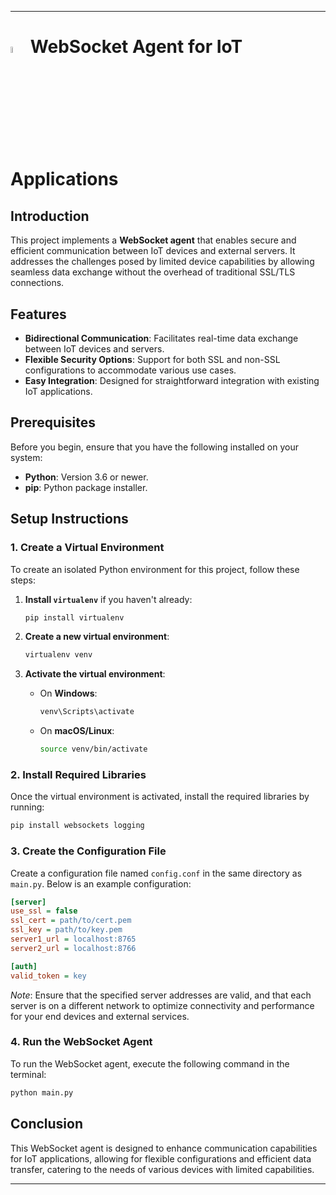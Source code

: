 
---





# <img src="https://user-images.githubusercontent.com/25181517/187070862-03888f18-2e63-4332-95fb-3ba4f2708e59.png" alt="websocket icon" width="5%" /> WebSocket Agent for IoT Applications

## Introduction
This project implements a **WebSocket agent** that enables secure and efficient communication between IoT devices and external servers. It addresses the challenges posed by limited device capabilities by allowing seamless data exchange without the overhead of traditional SSL/TLS connections.

## Features
- **Bidirectional Communication**: Facilitates real-time data exchange between IoT devices and servers.
- **Flexible Security Options**: Support for both SSL and non-SSL configurations to accommodate various use cases.
- **Easy Integration**: Designed for straightforward integration with existing IoT applications.

## Prerequisites
Before you begin, ensure that you have the following installed on your system:
- **Python**: Version 3.6 or newer.
- **pip**: Python package installer.

## Setup Instructions

### 1. Create a Virtual Environment
To create an isolated Python environment for this project, follow these steps:

1. **Install `virtualenv`** if you haven't already:
   ```bash
   pip install virtualenv
   ```

2. **Create a new virtual environment**:
   ```bash
   virtualenv venv
   ```

3. **Activate the virtual environment**:
   - On **Windows**:
     ```bash
     venv\Scripts\activate
     ```
   - On **macOS/Linux**:
     ```bash
     source venv/bin/activate
     ```

### 2. Install Required Libraries
Once the virtual environment is activated, install the required libraries by running:
```bash
pip install websockets logging
```

### 3. Create the Configuration File
Create a configuration file named `config.conf` in the same directory as `main.py`. Below is an example configuration:

```ini
[server]
use_ssl = false
ssl_cert = path/to/cert.pem
ssl_key = path/to/key.pem
server1_url = localhost:8765
server2_url = localhost:8766

[auth]
valid_token = key
```

*Note*: Ensure that the specified server addresses are valid, and that each server is on a different network to optimize connectivity and performance for your end devices and external services.

### 4. Run the WebSocket Agent
To run the WebSocket agent, execute the following command in the terminal:
```bash
python main.py
```

## Conclusion
This WebSocket agent is designed to enhance communication capabilities for IoT applications, allowing for flexible configurations and efficient data transfer, catering to the needs of various devices with limited capabilities.

---

